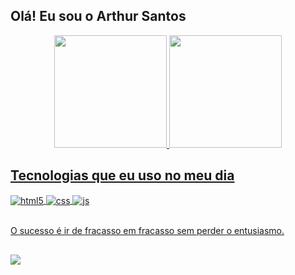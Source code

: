 ## Olá! Eu sou o Arthur Santos
<div align="center">
  <a href="https://github.com/ar-santos">
  <img height="180em" src="https://github-readme-stats.vercel.app/api?username=ar-santos&show_icons=true&theme=dark&include_all_commits=true&count_private=true"/>
  <img height="180em" src="https://github-readme-stats.vercel.app/api/top-langs/?username=ar-santos&layout=compact&langs_count=7&theme=dark"/>
</div>

## Tecnologias que eu uso no meu dia 

<div style:"display: inline_block">
  <img align="center" alt="html5" src="https://img.shields.io/badge/HTML5-E34F26?style=for-the-badge&logo=html5&logoColor=white"/>
  <img align="center" alt="css" src="https://img.shields.io/badge/CSS3-1572B6?style=for-the-badge&logo=css3&logoColor=white"/>
  <img align="center" alt="js" src="https://img.shields.io/badge/JavaScript-F7DF1E?style=for-the-badge&logo=javascript&logoColor=black"/>
</div><br>

O sucesso é ir de fracasso em fracasso sem perder o entusiasmo.
  
## 
  <div>
    <a><img src="https://img.shields.io/badge/-Gmail-%23333?style=for-the-badge&logo=gmail&logoColor=white" target="_blank"></a>
  </div>
  
